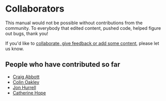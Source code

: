 # Collaborators

This manual would not be possible without contributions from the community. To everybody that edited content, pushed code, helped figure out bugs, thank you!

If you'd like to [collaborate, give feedback or add some content](https://github.com/dwp/accessibility-manual/issues/new), please let us know.

## People who have contributed so far
- [Craig Abbott](https://twitter.com/abbott567)
- [Colin Oakley](https://twitter.com/htmlandbacon)
- [Jon Hurrell](https://twitter.com/monsterthoughts)
- [Catherine Hope](https://twitter.com/CatherineCe)
